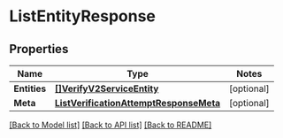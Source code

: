 # ListEntityResponse

## Properties
Name | Type | Notes
------------ | ------------- | -------------
**Entities** | [**[]VerifyV2ServiceEntity**](verify.v2.service.entity.md) | [optional] 
**Meta** | [**ListVerificationAttemptResponseMeta**](ListVerificationAttemptResponse_meta.md) | [optional] 

[[Back to Model list]](../README.md#documentation-for-models) [[Back to API list]](../README.md#documentation-for-api-endpoints) [[Back to README]](../README.md)


